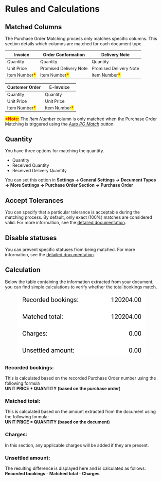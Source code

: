 # Rules and Calculations

## Matched Columns&#x20;

The Purchase Order Matching process only matches specific columns. This section details which columns are matched for each document type.

| Invoice                                           | Order Conformation                                | Delivery Note                                     |
| ------------------------------------------------- | ------------------------------------------------- | ------------------------------------------------- |
| Quantity                                          | Quantity                                          | Quantity                                          |
| Unit Price                                        | Promised Delivery Note                            | Promised Delivery Note                            |
| Item Number<mark style="color:red;">**\***</mark> | Item Number<mark style="color:red;">**\***</mark> | Item Number<mark style="color:red;">**\***</mark> |

| Customer Order                                    | E-Invoice                                         |
| ------------------------------------------------- | ------------------------------------------------- |
| Quantity                                          | Quantity                                          |
| Unit Price                                        | Unit Price                                        |
| Item Number<mark style="color:red;">**\***</mark> | Item Number<mark style="color:red;">**\***</mark> |

<mark style="color:red;">**\*Note:**</mark> The _Item Number_ column is only matched when the Purchase Order Matching is triggered using the [_Auto PO Match_](purchase-order-matching-tools.md#auto-po-match) button.

## Quantity

You have three options for matching the quantity.&#x20;

* Quantity&#x20;
* Received Quantity
* Received Delivery Quantity&#x20;

You can set this option in **Settings → General Settings → Document Types → More Settings → Purchase Order Section → Purchase Order**

## Accept Tolerances

You can specify that a particular tolerance is acceptable during the matching process. By default, only exact (100%) matches are considered valid. For more information, see the [detailed documentation](../../../administration-and-setup/settings/global-settings/document-types/more-settings/purchase-order-tolerance-settings-additional-purchase-order-tolerance.md).

## Disable statuses

You can prevent specific statuses from being matched. For more information, see the [detailed documentation](../../../administration-and-setup/settings/global-settings/document-types/more-settings/purchase-order-disable-statuses.md).

## Calculation

Below the table containing the information extracted from your document, you can find simple calculations to verify whether the total bookings match.

<figure><img src="../../../.gitbook/assets/image (441).png" alt="" width="423"><figcaption></figcaption></figure>

### Recorded bookings:

This is calculated based on the recorded Purchase Order number using the following formula\
**UNIT PRICE \* QUANTITY (based on the purchase order)**

### Matched total:

This is calculated based on the amount extracted from the document using the following formula:\
**UNIT PRICE \* QUANTITY (based on the document)**

### **Charges:**

In this section, any applicable charges will be added if they are present.

### Unsettled amount:

The resulting difference is displayed here and is calculated as follows:\
**Recorded bookings - Matched total - Charges**

